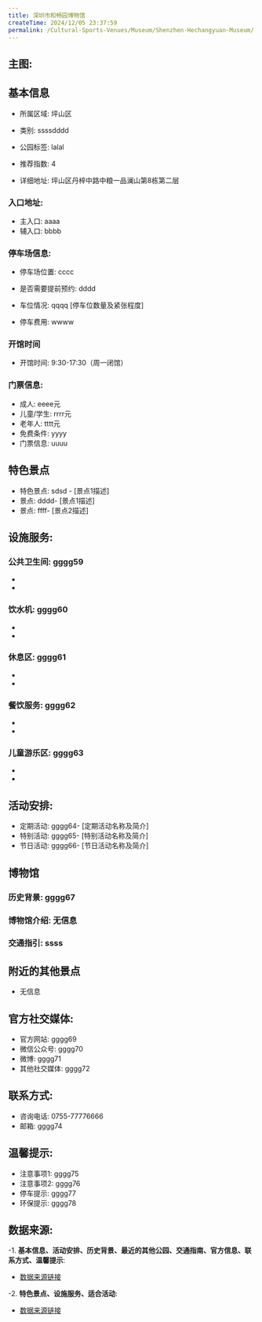 ```yaml
---
title: 深圳市和畅园博物馆
createTime: 2024/12/05 23:37:59
permalink: /Cultural-Sports-Venues/Museum/Shenzhen-Hechangyuan-Museum/
---
```


## 主图:
<ImageCard
image="https://cn.bing.com/th?id=OHR.AlfanzinaLighthouse_ZH-CN9704515669_1920x1080.webp"
title= "深圳市和畅园博物馆"
description= ""
date="2024/12/05"
href="/"
author="市文化广电旅游体育局"
/>
## 基本信息

- 所属区域: 坪山区

- 类别: ssssdddd

- 公园标签: lalal

- 推荐指数: 4

- 详细地址: 坪山区丹梓中路中粮一品澜山第8栋第二层

### 入口地址:
- 主入口: aaaa
- 辅入口: bbbb
### 停车场信息:
- 停车场位置: cccc

- 是否需要提前预约: dddd

- 车位情况: qqqq [停车位数量及紧张程度]

- 停车费用: wwww

### 开馆时间
- 开馆时间: 9:30-17:30（周一闭馆）

### 门票信息:
- 成人: eeee元
- 儿童/学生: rrrr元
- 老年人: tttt元
- 免费条件: yyyy
- 门票信息: uuuu
## 特色景点
- 特色景点: sdsd - [景点1描述]
- 景点: dddd- [景点1描述]
- 景点: ffff- [景点2描述]
## 设施服务:
### 公共卫生间: gggg59
- 
- 
### 饮水机: gggg60
- 
- 
### 休息区: gggg61
- 
- 
### 餐饮服务: gggg62
- 
- 
### 儿童游乐区: gggg63
- 
- 
## 活动安排:
- 定期活动: gggg64- [定期活动名称及简介]
- 特别活动: gggg65- [特别活动名称及简介]
- 节日活动: gggg66- [节日活动名称及简介]
## 博物馆
### 历史背景: gggg67
### 博物馆介绍: 无信息
### 交通指引: ssss

## 附近的其他景点
- 无信息

## 官方社交媒体:
- 官方网站: gggg69
- 微信公众号: gggg70
- 微博: gggg71
- 其他社交媒体: gggg72

## 联系方式:
- 咨询电话: 0755-77776666
- 邮箱: gggg74

## 温馨提示:
- 注意事项1: gggg75
- 注意事项2: gggg76
- 停车提示: gggg77
- 环保提示: gggg78

## 数据来源:
-1. **基本信息、活动安排、历史背景、最近的其他公园、交通指南、官方信息、联系方式、温馨提示**:
- [数据来源链接](http://wtl.sz.gov.cn/ggfw/whl/bwgylb/index.html)

-2. **特色景点、设施服务、适合活动**:
- [数据来源链接](http://wtl.sz.gov.cn/ggfw/whl/bwgylb/index.html)

